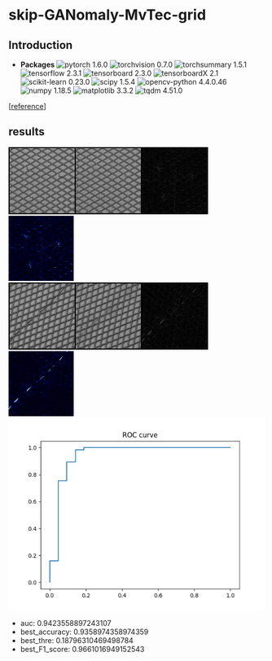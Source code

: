 # skip-GANomaly-MvTec-grid
## Introduction
- **Packages**
  ![pytorch 1.6.0](https://img.shields.io/badge/pytorch-1.6.0-green.svg?style=plastic)
  ![torchvision 0.7.0](https://img.shields.io/badge/torchvision-0.7.0-green.svg?style=plastic)
  ![torchsummary 1.5.1](https://img.shields.io/badge/torchsummary-1.5.1-green.svg?style=plastic)
  ![tensorflow 2.3.1](https://img.shields.io/badge/tensorflow-2.3.1-green.svg?style=plastic)
  ![tensorboard 2.3.0](https://img.shields.io/badge/tensorboard-2.3.0-green.svg?style=plastic)
  ![tensorboardX 2.1](https://img.shields.io/badge/tensorboardX-2.1-green.svg?style=plastic)
  ![scikit-learn 0.23.0](https://img.shields.io/badge/scikitlearn-0.23.0-green.svg?style=plastic)
  ![scipy 1.5.4](https://img.shields.io/badge/scipy-1.5.4-green.svg?style=plastic)
  ![opencv-python 4.4.0.46](https://img.shields.io/badge/opencvpython-4.4.0.46-green.svg?style=plastic)
  ![numpy 1.18.5](https://img.shields.io/badge/numpy-1.18.5-green.svg?style=plastic)
  ![matplotlib 3.3.2](https://img.shields.io/badge/matplotlib-3.3.2-green.svg?style=plastic)
  ![tqdm 4.51.0](https://img.shields.io/badge/tqdm-4.51.0-green.svg?style=plastic)

[[reference](https://github.com/samet-akcay/ganomaly.git)]

## results
![0-0](.\experiments\skip_GANomaly_test\0-0.png)
![0-0](.\experiments\skip_GANomaly_test\0-2.png)
![0-0](.\experiments\skip_GANomaly_test\69-0.png)
![0-0](.\experiments\skip_GANomaly_test\69-2.png)
![0-0](.\experiments\skip_GANomaly_test\ROC.png)

- auc:  0.9423558897243107
- best_accuracy:  0.9358974358974359
- best_thre:  0.18796310469498784
- best_F1_score:  0.9661016949152543
